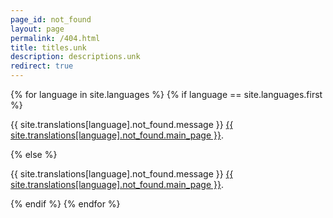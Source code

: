 ```yaml
---
page_id: not_found
layout: page
permalink: /404.html
title: titles.unk
description: descriptions.unk
redirect: true
---
```


<!-- We should use the message in all languages, since jekyll-multiple-languages-plugin can't handle the 404 page. -->
<!-- https://github.com/kurtsson/jekyll-multiple-languages-plugin/issues/156#issuecomment-636135905 -->

{% for language in site.languages %}
{% if language == site.languages.first %}

<p>{{ site.translations[language].not_found.message }} <a href="{{ site.baseurl }}/">{{ site.translations[language].not_found.main_page }}</a>.</p>
  {% else %}
<p>{{ site.translations[language].not_found.message }} <a href="{{ site.baseurl }}/{{ language }}/">{{ site.translations[language].not_found.main_page }}</a>.</p>
  {% endif %}
{% endfor %}
